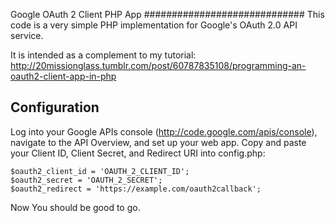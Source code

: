 Google OAuth 2 Client PHP App
#############################
This code is a very simple PHP implementation for Google's OAuth 2.0 API service.

It is intended as a complement to my tutorial:
http://20missionglass.tumblr.com/post/60787835108/programming-an-oauth2-client-app-in-php

Configuration
--------------
Log into your Google APIs console (http://code.google.com/apis/console), navigate to the API Overview,
and set up your web app.  Copy and paste your Client ID, Client Secret, and Redirect URI into config.php:
 


    $oauth2_client_id = 'OAUTH_2_CLIENT_ID';
    $oauth2_secret = 'OAUTH_2_SECRET';
    $oauth2_redirect = 'https://example.com/oauth2callback';

Now You should be good to go.


